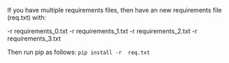 If you have multiple requirements files, then have an new requirements
file (req.txt) with:

-r requirements_0.txt
-r requirements_1.txt
-r requirements_2.txt
-r requirements_3.txt


Then run pip as follows:
`pip install -r  req.txt`
